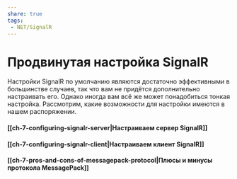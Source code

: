 ```yaml
---
share: true
tags:
 - NET/SignalR
---
```

# Продвинутая настройка SignalR

Настройки SignalR по умолчанию являются достаточно эффективными в большинстве случаев, так что вам не придётся  дополнительно настраивать его. Однако иногда вам всё же может понадобиться тонкая настройка. Рассмотрим, какие возможности для настройки имеются в нашем распоряжении.
#### [[ch-7-configuring-signalr-server|Настраиваем сервер SignalR]]
#### [[ch-7-configuring-signalr-client|Настраиваем клиент SignalR]]
#### [[ch-7-pros-and-cons-of-messagepack-protocol|Плюсы и минусы протокола MessagePack]]